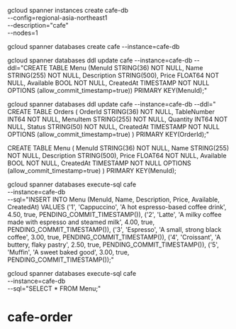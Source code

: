gcloud spanner instances create cafe-db \
  --config=regional-asia-northeast1 \
  --description="cafe" \
  --nodes=1

gcloud spanner databases create cafe --instance=cafe-db

gcloud spanner databases ddl update cafe --instance=cafe-db --ddl="CREATE TABLE Menu (MenuId STRING(36) NOT NULL, Name STRING(255) NOT NULL, Description STRING(500), Price FLOAT64 NOT NULL, Available BOOL NOT NULL, CreatedAt TIMESTAMP NOT NULL OPTIONS (allow_commit_timestamp=true)) PRIMARY KEY(MenuId);"

gcloud spanner databases ddl update cafe --instance=cafe-db --ddl="
CREATE TABLE Orders (
    OrderId STRING(36) NOT NULL,
    TableNumber INT64 NOT NULL,
    MenuItem STRING(255) NOT NULL,
    Quantity INT64 NOT NULL,
    Status STRING(50) NOT NULL,
    CreatedAt TIMESTAMP NOT NULL OPTIONS (allow_commit_timestamp=true)
  ) PRIMARY KEY(OrderId);"

  CREATE TABLE Menu (
    MenuId STRING(36) NOT NULL,
    Name STRING(255) NOT NULL,
    Description STRING(500),
    Price FLOAT64 NOT NULL,
    Available BOOL NOT NULL,
    CreatedAt TIMESTAMP NOT NULL OPTIONS (allow_commit_timestamp=true)
  ) PRIMARY KEY(MenuId);


gcloud spanner databases execute-sql cafe \
  --instance=cafe-db \
  --sql="INSERT INTO Menu (MenuId, Name, Description, Price, Available, CreatedAt) VALUES
  ('1', 'Cappuccino', 'A hot espresso-based coffee drink', 4.50, true, PENDING_COMMIT_TIMESTAMP()),
  ('2', 'Latte', 'A milky coffee made with espresso and steamed milk', 4.00, true, PENDING_COMMIT_TIMESTAMP()),
  ('3', 'Espresso', 'A small, strong black coffee', 3.00, true, PENDING_COMMIT_TIMESTAMP()),
  ('4', 'Croissant', 'A buttery, flaky pastry', 2.50, true, PENDING_COMMIT_TIMESTAMP()),
  ('5', 'Muffin', 'A sweet baked good', 3.00, true, PENDING_COMMIT_TIMESTAMP());"

gcloud spanner databases execute-sql cafe \
  --instance=cafe-db \
  --sql="SELECT * FROM Menu;"
# cafe-order
